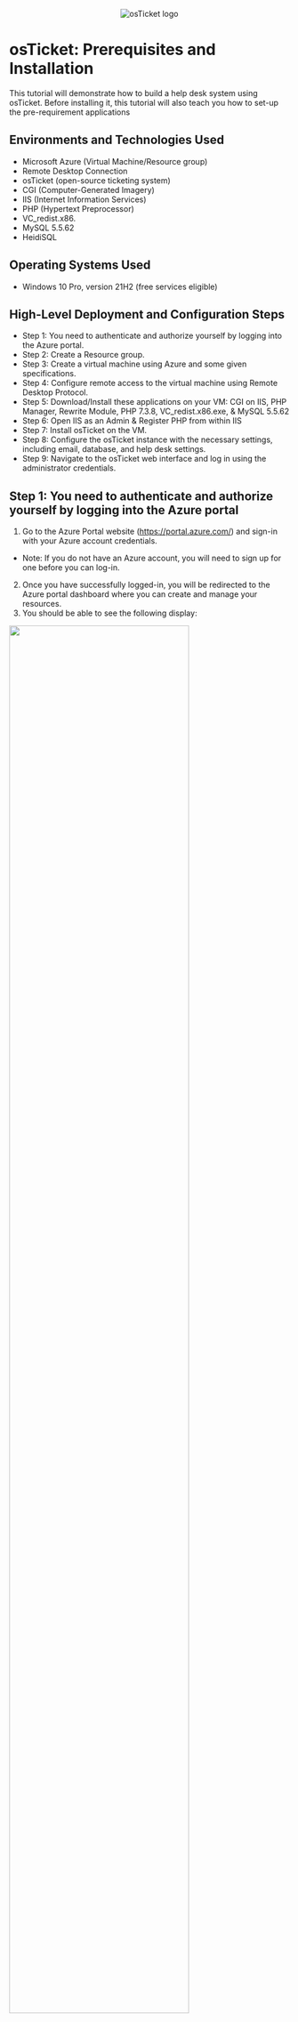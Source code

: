 <p align="center">
<img src="https://i.imgur.com/Clzj7Xs.png" alt="osTicket logo"/>
</p>

<h1>osTicket: Prerequisites and Installation</h1>
This tutorial will demonstrate how to build a help desk system using osTicket. Before installing it, this tutorial will also teach you how to set-up the pre-requirement applications<br/>

<h2>Environments and Technologies Used</h2>

- Microsoft Azure (Virtual Machine/Resource group)
- Remote Desktop Connection 
- osTicket (open-source ticketing system)
- CGI (Computer-Generated Imagery) 
- IIS (Internet Information Services)
- PHP (Hypertext Preprocessor)
- VC_redist.x86.
- MySQL 5.5.62
- HeidiSQL
<h2>Operating Systems Used </h2>

- Windows 10 Pro, version 21H2 (free services eligible)</b> 

<h2>High-Level Deployment and Configuration Steps</h2>

- Step 1: You need to authenticate and authorize yourself by logging into the Azure portal.
- Step 2: Create a Resource group.
- Step 3: Create a virtual machine using Azure and some given specifications.
- Step 4: Configure remote access to the virtual machine using Remote Desktop Protocol.
- Step 5: Download/Install these applications on your VM: CGI on IIS, PHP Manager, Rewrite Module, PHP 7.3.8, VC_redist.x86.exe, & MySQL 5.5.62
- Step 6: Open IIS as an Admin & Register PHP from within IIS
- Step 7: Install osTicket on the VM.
- Step 8: Configure the osTicket instance with the necessary settings, including email, database, and help desk settings.
- Step 9: Navigate to the osTicket web interface and log in using the administrator credentials.

<h2>Step 1: You need to authenticate and authorize yourself by logging into the Azure portal</h2>
 
1. Go to the Azure Portal website (https://portal.azure.com/) and sign-in with your Azure account credentials. 
- Note: If you do not have an Azure account, you will need to sign up for one before you can log-in.
2. Once you have successfully logged-in, you will be redirected to the Azure portal dashboard where you can create and manage your resources. 
3. You should be able to see the following display:
<p>
<img src="https://i.imgur.com/zr0sGpt.png" height="80%" width="80%"/>
</p>
<p>  

<h2>Step 2: Create a Resource group</h2>

1. Locate the search bar and type "Research groups".
2. To create a new item, click on the "+ Create" button located in the top left-corner next to the "Manage View" option.
   <ol type="a">
      <li>Choose your subscription (For Ex: Azure Subscription 1).</li>
      <li>Create a name of your resource group (Use: RG-osTicket).</li>
      <li>Choose a region to deploy the virtual machine to (For Ex: West US 3).</li>   
    </ol>

3. After, typing the given specifications click on the box "Review + create".
4. You should be able to see the following display:
<p>
<img src="https://i.imgur.com/ILYejQz.png" height="80%" width="80%"/>
</p>
<p>   

5. Then click "Create" located at the bottom left-corner.
 
- Note: By creating a Resource group, it would be like creating a container that will hold all of your related resources in one centralized location.

<h2>Step 3: Create a virtual machine using Azure and some given specifications</h2>

1. Again, click on the search bar and type "Virtual Machines".
2. Click on the "+ Create" button located on the top left-corner by "Switch to classic".
3. Choose the option "Azure virtual machine", enter the following information:
    <ol type="a">
      <li>Choose your subscription (For Ex: Azure Subscription 1).</li>
      <li>Create a name for resource group (Use: RG-osTicket).</li>
      <li>Enter a unique name for the virtual machine (Use: vm-osticket).</li>
      <li>For "Image" use: Windows 10 Pro, version 21H2 (free services eligible). </li>
      <li>For "Size" use: Standard_D4s_v3 - 4 vcpus, 16 GiB memory. </li>
      <li>For "Username" use: labuser.</li>
      <li>For "Password" make sure to make up one.</li>
      <li>For "Public inbound ports" click on "Allow selected ports".</li>
      <li>For "Select inbound ports" use: RDP 3389.</li>
    </ol>

- Note: After you checkmarked "I confirm I have an eligible Windows 10/11 license with multi-tenant hosting rights. Please confirm." located at bottom-left corner. Also, after you clicked on the "Review + create" button and review the settings. You should be able to see the following display:
<p>
<img src="https://i.imgur.com/mFRfIOw.png" height="80%" width="80%"/>
</p>
<p>  
    
- Note: Remember to keep your username and password you created in your notepad, as you will need them later. Also, verify that your information is correct!

4. Click on the "Create" button to create the virtual machine. 

- Note: It should take up 1-2 minutes to process the VM

5. Once the virtual machine Windows 10 Pro (21H2) is created, you can access it through the Azure portal or by using remote desktop tools.

<h2>Step 4: Configure remote access to the virtual machine using Remote Desktop Protocol</h2>

1. On the search bar, type "Virtual Machines".
- Note: After you created your VM, you should be able to see the following display:

<p>
<img src="https://i.imgur.com/yiGKwd4.png" height="80%" width="80%"/>
</p>
<p>  

2. Click the blue link "vm-osticket" located under "Name".
3. On the "Overview" tab, find/copy the Public IP address located under "Size"; Essentials.
<p>
<img src="https://i.imgur.com/6WKUKJ0.png" height="80%" width="80%"/>
</p>
<p>  

4. To access Remote Desktop Connection on Windows, navigate to the bottom-left corner and click on the "Start" button (Windows logo), then search for "Remote Desktop Connection" and open it. For Mac users download the app "remote- Microsoft Remote Desktop" from the App Store.
 
5. Paste the Public IP address(from your VM) in the computer name field and click "Connect". For Mac users paste the IP Address on "PC-name" and click "add".
 
 <p>
<img src="https://i.imgur.com/So0Dn0n.png" height="80%" width="80%"/>
</p>
<p>  
 
6. Afterwards, make sure to log-in your credentials from Step 3 (Use Username: labuser/Password: Your unique password).

- Note: For Windows users click "Yes" to connect to your VM. Observe the following display: 
<p>
<img src="https://i.imgur.com/xHG3t9h.png" height="80%" width="80%"/>
</p>
<p>  
 
7. Please wait until your virtual machine logs you in.
8. Then choose the following options for "Choose privacy settings for your device": 
    <ol type="a">
      <li>Location: No </li>
      <li>Diagnostic Data: No</li>
      <li>Tailored experiences: No</li>
      <li>Find my device: No</li>
     <li>Inking and Typing: No</li>
     <li>Advertising ID: No</li>
    </ol>
9. Click "Accept"

<h2>Step 5: Download/Install the following applications on your VM: CGI on IIS, PHP Manager, Rewrite Module, PHP 7.3.8, VC_redist.x86.exe, & MySQL 5.5.62</h2>

1. Install/Enable CGI on IIS. Do the following: 
    <ol type="a">
      <li>Right-click the "Start" Button (Windows logo) and click "Run"</li>
      <li>Type "control" for the "Run" panel and click "OK"</li>
      <li>On the Control Panel, do not click "Uninstall a program". Click "Programs".  </li>
      <li>Under "Programs and features", click "Turn Windows features on or off"</li>
      <li>By checking the box next to it, turn on "Internet Information Services.</li>
      <li>Expand IIS with "+" icon and double-click on "World Wide Web Services".</li>
      <li>Under WWWS, expand "Application Development Features" by double-clicking it.</li>
      <li>Check on the box next "CGI".</li>
      <li>Click "Okay".</li>
      <li>After the installation is complete make sure to close it.</li>
      <li> To verify your webserver is up & running, open Microsoft Edge and type on the URL "127.0.0.1".</li>
    </ol>  
- Note: By Installing/Enabling CGI on IIS, it lets you provide the necessary infrastructure for OSTicket to function correctly. Without CGI, the application would not work properly.

- Image Display of Step 5: 1.D
<p>
<img src="https://i.imgur.com/nhrzyaE.png" height="80%" width="80%"/>
</p>
<p> 

- Image Display of Step 5: 1.E-H
<p>
<img src="https://i.imgur.com/toQ7vio.png" height="80%" width="80%"/>
</p>
<p> 
 
2. Download/Install PHP Manager for IIS  
    <ol type="a">
      <li>On your VM, open Microsoft Edge and paste the following link: https://drive.google.com/file/d/1RHsNd4eWIOwaNpj3JW4vzzmzNUH86wY_/view </li>
      <li>After downloading PHP Manager, go to Downloads; File Explorer.</li>
      <li>Double-click "PHPManagerForIIS_V1.5.0 from the "Download" section.</li>
      <li>To agree to the License Agreement, navigate through the settings and click on the "agree" button.</li>
    </ol>
- Note: Note: You need to download and install PHP Manager for IIS when using osticket system because it is required for osticket to run properly.

- Image Display of Step 5: 2.A 
<p>
<img src="https://i.imgur.com/CkmZM9S.png" height="80%" width="80%"/>
</p>
<p> 

- Image Display of Step 5: 2.A
<p>
<img src="https://i.imgur.com/KhtmG5X.png" height="80%" width="80%"/>
</p>
<p> 

3. Download/Install Rewrite Module 
    <ol type="a">
      <li>On your VM, open Microsoft Edge and paste the following link: https://drive.google.com/file/d/1tIK9GZBKj1JyUP87eewxgdNqn9pZmVmY/view </li>
      <li>Repeat previous instructions from Step 5: 2B, 2C, & 2D for "rewrite_amd64_en-US". </li>
    </ol>
- Note: The purpose of Rewrite Module for osticket is to improve the user experience and search engine optimization of your osticket installation. 

4. Create the directory C:\PHP
     <ol type="a">
      <li> On File Explorer, click "This PC".</li>
      <li> Under Devices & drives, proceed by double-clicking "Windows (C:)".</li>
      <li> Right-click, and click on "New" to create a folder.</li>
      <li> Name the folder to "PHP".</li>
    </ol>
  
- Note: The purpose of "PHP" folder within C:\PHP is to unzip the contents of the following program: PHP 7.3.8.

- Image Display of Step 5: 4.A-D
<p>
<img src="https://i.imgur.com/e0JaClP.png" height="80%" width="80%"/>
</p>
<p> 


 
 

5. Download PHP 7.3.8 and unzip the contents into C:\PHP
     <ol type="a">
      <li> On your VM, open Microsoft Edge and paste the following link: https://drive.google.com/file/d/1snNMtLdCOpMtkCyD4mvl9yOOmvVIp9fP/view </li>
      <li> Go to Downloads; File Explorer. </li>
      <li> Right-click on "php-7.3.8" and click on "Extract All".</li>
      <li> On the panel, "Extract Compressed (Zipped) Folders" click on "Browse".</li>
      <li> Re-do instructions from 4A & 4B.</li>
      <li> Double-click on "PHP" folder.</li>
      <li> At the right bottom corner of "Selection a destination", click on "Select Folder".</li>
      <li> Click on "Extract".</li>
    </ol>
    
- Note: You need to download PHP 7.3.8 and unzip the contents into C:\PHP for osticket because it is a requirement for running PHP scripts on your web server.

- Image Display of Step 5: 5.A
<p>
<img src="https://i.imgur.com/4xjzlyg.png" height="80%" width="80%"/>
</p>
<p> 
 
- Image Display of Step 5: 5.D
<p>
<img src="https://i.imgur.com/fwQJaHW.png" height="80%" width="80%"/>
</p>
<p> 

- Image Display of Step 5: 5.F-G
<p>
<img src="https://i.imgur.com/G9vj0ay.png" height="80%" width="80%"/>
</p>
<p> 

- Image Display of Step 5: 5.H
<p>
<img src="https://i.imgur.com/fLkULxx.png" height="80%" width="80%"/>
</p>
<p> 
 
6. Download/Install VC_redist.x86.exe.
     <ol type="a">
      <li> On your VM, open Microsoft Edge and paste the following link: https://drive.google.com/file/d/1s1OsGF3-ioO0_9LYizPRiVuIkb3lFJgH/view </li>
      <li> Repeat previous directions from 2B, 2C, & 2D for "VC_redist.x86.exe". </li>
    </ol>

- Note: Downloading & installing VC_redist.x86.exe is necessary to ensure that osTicket can run on your computer without any issues.









7. Download/Install MySQL 5.5.62 (mysql-5.5.62-win32.msi)
     <ol type="a">
      <li> On your VM, open Microsoft Edge and paste the following link: https://drive.google.com/file/d/1_OWh9p7VQLcrB0q_V7qT8yHl0xo5gv7z/view </li>
      <li> Repeat previous directions from 2B & 2C for "MySQL 5.5.62 </li>
      <li> After agreeing to "End User License Agreement". You will see the following display: </li>      
      <li> Click "Typical".</li>
      <li> Afterwards, install the application</li>
      <li> Click "Finish" </li>
      <li> Click "Next" on "Welcome to the MySQL Server Instance Configuration Wizard 1.0.17.0"</li>
      <li> Choose "Standard Configuration" and click "Next"</li>
      <li> Both on "New root password" & "Confirm" use:Password1(Optional)</li>
      <li> Click "Next" and click "Execute"</li>
      <li> After the download is complete click on "finish" </li>
    </ol>

- Note: The reason why you need to download and install this specific version of MySQL is because osticket was designed to work with it. Installing a different version of MySQL or a different database management system altogether may cause compatibility issues and may prevent osticket from functioning properly.










<h2>Step 6: Open IIS as an Admin & Register PHP from within IIS</h2>

1. At the bottom left corner, click on Windows Button
2. Type "ISS"
3. Before going to "Internet Information Services(IIS) Manager App, right click it and pick "Run as administrator"
4. You should see the following Display: 
5. Double click "PHP Manager"
6. To enable PHP Manager, click "Register new PHP version"
7. click the following button: 
8. Double click PHP folder and click "php-cgi"
9. At the right bottom corner, click "Open" 
10. Go back to vm-osticket Home, by clicking the server "vm-osticket\lab..."
11. Then restart the server by clicking "Restart" located at the right side of the panel under Manage Server. 
 
- Note: opening IIS as an administrator and registering PHP with IIS are necessary steps to configure IIS to work with osticket. This allows IIS to understand and process PHP files, which are required to run osticket on a Windows server

<h2>Step 7: Install osTicket on the VM</h2>

1. Download osTicket-v1.15.8.zip from the following link: https://drive.google.com/drive/u/1/folders/1APMfNyfNzcxZC6EzdaNfdZsUwxWYChf6
2. Extract and copy "upload" folder to c:\inetpub\wwwroot
     <ol type="a">
      <li> Open windows file explorer and have it open on "This PC" and double click on "Windows (C:)"</li>
      <li> Double click on "inetpub" folder and then proceed by double clicking on "wwwroot" </li>      
      <li> Separately, open another Windows file explorer and go to Downloads</li>
      <li> Then double click on "osTicket-v1.15.8" zip file</li>
      <li> Now have both Windows File Explorers available to drag "upload" folder to wwwwroot </li>
      <li> See the following display </li>
      <li>On the wwwroot file folder, change rename "upload" to "osTicket"</li>
    </ol>
    
3. Reload ISS (Open IIS, Stop and Start the server) 
     <ol type="a">
      <li> Go back to the Internet Information Services(IIS) Manager App and Repeat instructions 10 & 11 from Step 6 </li>
      <li> On the upper left corner, under "Connections", click on "Sites" and then "os-Ticket" file </li>
      <li> Then on the upper-right corner, under "Manage Folder", click on "Browse *:80"</li>
      <li> You should have the following display open</li>
    </ol> 
- Note: If you don't have this browser open, then you will have to redo all of the steps from 1-7 or figure out what you did wrong/fix the issue)

4. Enable extensions for Osticket Installer on ISS. 
     <ol type="a">
      <li> Return to Internet Information Services(IIS) Manager App and at the upper-left corner, under "Connections", click on "vm-osticket" </li>
      <li> Then proceed by clicking "Sites" and afterwards "Osticket" </li>
      <li> Click on "PHP Manager" which is located between "Output Caching" and "Request Filtering"</li>
      <li> Under PHP Extensions, click on "Enable or disable an extension" </li>
      <li> It should look like this </li>
      <li> Look for php_imap.dll, php_intl.dll, & php_opcache.dll</li>
      <li> One by one you should be able to enable them by clicking "Enable" located at the upper right corner, under "actions"</li>
      <li> Go back to Osticket Installer site and refresh the it, and observe the changes.</li>
      <li> You should see the difference here: show two picture after and before</li>
    </ol> 
5. Rename: ost-config.php
     <ol type="a">
      <li> Go to File Explorer; then to "This Pc", "Windows (C:)", "inetpub", "wwwroot", "osTicket", and "Include"</li>
      <li> Scroll down to find "Ost-sampleconfig.php" and by right-clicking it rename it to "ost-config-php"</li>
      <li></li>
      <li></li>
      <li>  </li>
      <li></li>
      <li> </li>
      <li> </li>
      <li></li>
    </ol> 
6. Assign Permissions:: ost-config.php
     <ol type="a">
      <li> Again right click "ost-config.php" and click on "Properties" and then go to "Security"</li>
      <li> Below "Permissions for SYSTEM" click on "Advanced" </li>
      <li> Click on "Disable inheritance" from the following display:</li>
      <li> Click "Remove all inherited permissions fomr this object"</li>
      <li> Click "add" </li>
      <li> Select "Select a principle" </li>
      <li> On the "Enter the object name to object" type "everyone" </li>
      <li> Click "Check Names", then "Okay" </li>
      <li> check on the box "Full control", then "Okay"</li>
      <li> Click okay for "Advanced Security Settings" and click "Apply"</li>
    </ol> 
7. Download/Install HeidiSQL
     <ol type="a">
      <li> Nagivate to this link to download it: https://docs.google.com/document/d/1WovrX2DaS9xkfaSr4LXyB4YnnWpXIgPCMMbbfgHmGVw/edit</li>
      <li> Go to "Downloads" on File Explorer. Also, Double click HeidiSQL to set it up </li>
      <li> After agreeing the License Agreement, keep clicking next until you see the install option</li>
      <li> Click "install". After that is finished click on "Finish" </li>
      <li> You should see the following display: </li>
      <li> At bottom left corner click on "New". Do not click on the down arrow button.</li>
      <li> For the "User" name remember it is "root" and for password it is "Password1" </li>
      <li> At the bottom click on "Open"  </li>
      <li> Right-click on "Unnamed", click on "Create new" and click on "Database" </li>
      <li> On the panel "Create database". Type "osTicket" on "Name". Click "Okay" </li>
    </ol> 
8. Continue Setting up osTicket Installer in the browser
     <ol type="a">
      <li> Go back to OSTicket Installer and click "Continue" at the bottom of the installation page</li>
      <li> Under System Settings, on "Helpdesk Name", & "Default Email",  type your desired name/email </li>
      <li> Under Admin User, type your desired "First Name", "Last Name", & "Email Address" </li>
      <li> For this Username use: user_admin & Password use: Password1 </li>
      <li> Under Database Settings, on "MySQL Database", "MySQL Username", & "MySQL Password" put the following info as:"OsTicket"(Name created from HeidiSQL), "root", (from), & "Password1"(from) </li>
- Note: Make sure you save this information on your notepad just in case if we need this info later on.
      <li> At the bottom click "Install Now"</li>  
      <li> If successful you should see the following display: </li>    
    </ol> 

9. Before you use Osticket, we need to Clean Up first  
     <ol type="a">
      <li> go back to osTicket Folder on File Explorer </li>
      <li> From "This PC" go to "inetpub, "wwwroot", and "osticket </li>
    <li> You should see the following display:  </li>
      <li> Right- click on "setup" and "Delete" it </li>
      <li> Inside of C:\inetpub\wwwroot\osTicket\include\ost-config.php reset the permissions back to ost-config.php</li>
      <li> Find "ost-config.php" and right click on it to "Properties"</li>
        <li> Go to Security</li>
        <li>under Permissions for Eveyone, click on "Advanced" </li>
        <li> click the following: " Allow Eveyone". Afterwards "Edit" </li>
        <li> See the following image: </li>
        <li> Uncheck the following: "Full control", "Modify", & "Write"</li>
        <li> click "Okay". Then click "Apply". Afterwards click "Okay". </li>
    </ol> 
10. Congrats, hopefully the Osticket app is installed with no errors!
     <ol type="a">
      <li> Browse to your help desk login page:  http://localhost/osTicket/scp/login.php  
</li>
      <li> Type in your Email or Username & Password.(From Intruction D Step 8)</li>
      <li> Wallah! You should see the following:  </li>
      <li> Congrats of having it working!</li>
    </ol> 
